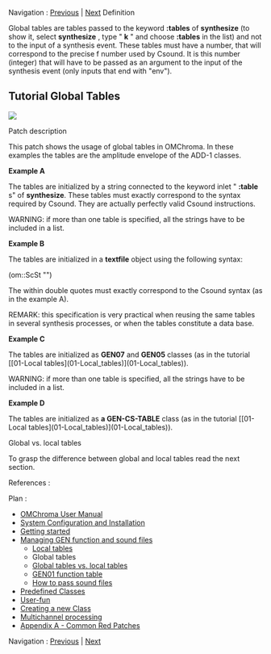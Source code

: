 
Navigation : [Previous](01-Local_tables "page précédente\(Local
tables\)") | [Next](03-Global_tables_versus_local_tables
"Next\(Global tables vs. local tables\)")
Definition

Global tables are tables passed to the keyword **:tables** of **synthesize**
(to show it, select **synthesize** , type " **k** " and choose **:tables** in
the list) and not to the input of a synthesis event. These tables must have a
number, that will correspond to the precise f number used by Csound. It is
this number (integer) that will have to be passed as an argument to the input
of the synthesis event (only inputs that end with "env").

## Tutorial Global Tables

[![](../res/global_tables_1.png)](../res/global_tables.png "Cliquez pour
agrandir")

Patch description

This patch shows the usage of global tables in OMChroma. In these examples the
tables are the amplitude envelope of the ADD-1 classes.

 **Example A**

The tables are initialized by a string connected to the keyword inlet "
**:table** s" of **synthesize**. These tables must exactly correspond to the
syntax required by Csound. They are actually perfectly valid Csound
instructions.

WARNING: if more than one table is specified, all the strings have to be
included in a list.

 **Example B**

The tables are initialized in a **textfile** object using the following
syntax:

(om::ScSt "<Csound table definition>")

The <Csound table definition> within double quotes must exactly correspond to
the Csound syntax (as in the example A).

REMARK: this specification is very practical when reusing the same tables in
several synthesis processes, or when the tables constitute a data base.

 **Example C**

The tables are initialized as **GEN07** and **GEN05** classes (as in the
tutorial [[[](01-Local_tables)01-Local
tables](01-Local_tables)](01-Local_tables)).

WARNING: if more than one table is specified, all the strings have to be
included in a list.

 **Example D**

The tables are initialized as **a GEN-CS-TABLE** class (as in the tutorial
[[[](01-Local_tables)01-Local
tables](01-Local_tables)](01-Local_tables)).

Global vs. local tables

To grasp the difference between global and local tables read the next section.

References :

Plan :

  * [OMChroma User Manual](OMChroma)
  * [System Configuration and Installation](Installation)
  * [Getting started](Getting_Started)
  * [Managing GEN function and sound files](Managing_GEN_function_and_sound_files)
    * [Local tables](01-Local_tables)
    * Global tables
    * [Global tables vs. local tables](03-Global_tables_versus_local_tables)
    * [GEN01 function table](04-GEN01_function_table)
    * [How to pass sound files](05-How_to_pass_sound_files)
  * [Predefined Classes](Predefined_classes)
  * [User-fun](User-fun)
  * [Creating a new Class](Creating_a_new_Class)
  * [Multichannel processing](06-Multichannel_processing)
  * [Appendix A - Common Red Patches](A-Appendix-A_Common_red_patches)

Navigation : [Previous](01-Local_tables "page précédente\(Local
tables\)") | [Next](03-Global_tables_versus_local_tables
"Next\(Global tables vs. local tables\)")
